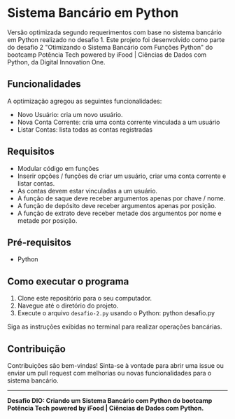 # Sistema Bancário em Python

Versão optimizada segundo requerimentos com base no sistema bancário em Python realizado no desafio 1. Este projeto foi desenvolvido como parte do desafio 2 "Otimizando o Sistema Bancário com Funções Python" do bootcamp Potência Tech powered by iFood | Ciências de Dados com Python, da Digital Innovation One.

## Funcionalidades

A optimização agregou as seguintes funcionalidades:
- Novo Usuário: cria um novo usuário.
- Nova Conta Corrente: cria uma conta corrente vinculada a um usuário
- Listar Contas: lista todas as contas registradas

## Requisitos

- Modular código em funções
- Inserir opções / funções de criar um usuário, criar uma conta corrente e listar contas.
- As contas devem estar vinculadas a um usuário.
- A função de saque deve receber argumentos apenas por chave / nome.
- A função de depósito deve receber argumentos apenas por posição.
- A função de extrato deve receber metade dos argumentos por nome e metade por posição.

## Pré-requisitos

- Python

## Como executar o programa

1. Clone este repositório para o seu computador.
2. Navegue até o diretório do projeto.
3. Execute o arquivo `desafio-2.py` usando o Python: python desafio.py

Siga as instruções exibidas no terminal para realizar operações bancárias.

## Contribuição

Contribuições são bem-vindas! Sinta-se à vontade para abrir uma issue ou enviar um pull request com melhorias ou novas funcionalidades para o sistema bancário.

---

**Desafio DIO: Criando um Sistema Bancário com Python do bootcamp Potência Tech powered by iFood | Ciências de Dados com Python.**
